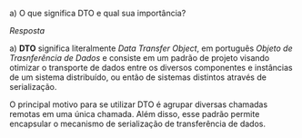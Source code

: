 a) O que significa DTO e qual sua importância?

*Resposta*

a)  **DTO** significa literalmente *Data Transfer Object*, em português *Objeto de Trasnferência de Dados* e consiste em um padrão de projeto visando otimizar o transporte de dados entre os diversos componentes e instâncias de um sistema distribuído, ou então de sistemas distintos através de serialização. 

O principal motivo para se utilizar DTO é agrupar diversas chamadas remotas em uma única chamada. Além disso,  esse padrão permite encapsular o mecanismo de serialização de transferência de dados. 
